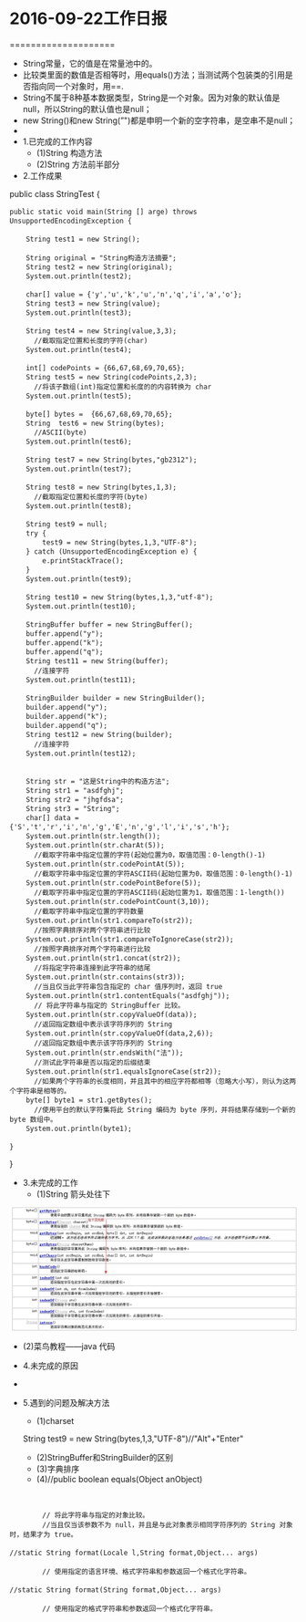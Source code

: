 # 2016-09-22工作日报
====================

* String常量，它的值是在常量池中的。
* 比较类里面的数值是否相等时，用equals()方法；当测试两个包装类的引用是否指向同一个对象时，用==.
* String不属于8种基本数据类型，String是一个对象。因为对象的默认值是null，所以String的默认值也是null；
* new String()和new String(”")都是申明一个新的空字符串，是空串不是null；
* ​
* 1.已完成的工作内容
  * (1)String 构造方法
  * (2)String 方法前半部分
* 2.工作成果

 public class StringTest {

    public static void main(String [] arge) throws UnsupportedEncodingException {

        String test1 = new String();

        String original = "String构造方法摘要";
        String test2 = new String(original);
        System.out.println(test2);
    
        char[] value = {'y','u','k','u','n','q','i','a','o'};
        String test3 = new String(value);
        System.out.println(test3);
    
        String test4 = new String(value,3,3);
          //截取指定位置和长度的字符(char)
        System.out.println(test4);
    
        int[] codePoints = {66,67,68,69,70,65};
        String test5 = new String(codePoints,2,3);
          //将该子数组(int)指定位置和长度的的内容转换为 char
        System.out.println(test5);
    
        byte[] bytes =  {66,67,68,69,70,65};
        String  test6 = new String(bytes);
          //ASCII(byte)
        System.out.println(test6);
    
        String test7 = new String(bytes,"gb2312");
        System.out.println(test7);
    
        String test8 = new String(bytes,1,3);
          //截取指定位置和长度的字符(byte)
        System.out.println(test8);
    
        String test9 = null;
        try {
            test9 = new String(bytes,1,3,"UTF-8");
        } catch (UnsupportedEncodingException e) {
            e.printStackTrace();
        }
        System.out.println(test9);
    
        String test10 = new String(bytes,1,3,"utf-8");
        System.out.println(test10);
    
        StringBuffer buffer = new StringBuffer();
        buffer.append("y");
        buffer.append("k");
        buffer.append("q");
        String test11 = new String(buffer);
          //连接字符
        System.out.println(test11);
    
        StringBuilder builder = new StringBuilder();
        builder.append("y");
        builder.append("k");
        builder.append("q");
        String test12 = new String(builder);
          //连接字符
        System.out.println(test12);


        String str = "这是String中的构造方法";
        String str1 = "asdfghj";
        String str2 = "jhgfdsa";
        String str3 = "String";
        char[] data = {'S','t','r','i','n','g','E','n','g','l','i','s','h'};
        System.out.println(str.length());
        System.out.println(str.charAt(5));
          //截取字符串中指定位置的字符(起始位置为0，取值范围：0-length()-1)
        System.out.println(str.codePointAt(5));
          //截取字符串中指定位置的字符ASCII码(起始位置为0，取值范围：0-length()-1)
        System.out.println(str.codePointBefore(5));
          //截取字符串中指定位置的字符ASCII码(起始位置为1，取值范围：1-length())
        System.out.println(str.codePointCount(3,10));
          //截取字符串中指定位置的字符数量
        System.out.println(str1.compareTo(str2));
          //按照字典排序对两个字符串进行比较
        System.out.println(str1.compareToIgnoreCase(str2));
          //按照字典排序对两个字符串进行比较
        System.out.println(str1.concat(str2));
          //将指定字符串连接到此字符串的结尾
        System.out.println(str.contains(str3));
          //当且仅当此字符串包含指定的 char 值序列时，返回 true
        System.out.println(str1.contentEquals("asdfghj"));
          // 将此字符串与指定的 StringBuffer 比较。
        System.out.println(str.copyValueOf(data));
          //返回指定数组中表示该字符序列的 String
        System.out.println(str.copyValueOf(data,2,6));
          //返回指定数组中表示该字符序列的 String
        System.out.println(str.endsWith("法"));
          //测试此字符串是否以指定的后缀结束
        System.out.println(str1.equalsIgnoreCase(str2));
          //如果两个字符串的长度相同，并且其中的相应字符都相等（忽略大小写），则认为这两个字符串是相等的。
        byte[] byte1 = str1.getBytes();
          //使用平台的默认字符集将此 String 编码为 byte 序列，并将结果存储到一个新的 byte 数组中。
        System.out.println(byte1);
        
    }
  }

* 3.未完成的工作
  * (1)String  箭头处往下

 ![unfinish](images/unfinish.jpg)

*  	(2)菜鸟教程——java  代码

* 4.未完成的原因

* ​

* 5.遇到的问题及解决方法

  * (1)charset

   String test9 = new String(bytes,1,3,"UTF-8")//"Alt"+"Enter"

  * (2)StringBuffer和StringBuilder的区别
  * (3)字典排序
  * (4)//public boolean equals(Object anObject)

​            

            // 将此字符串与指定的对象比较。
            //当且仅当该参数不为 null，并且是与此对象表示相同字符序列的 String 对象时，结果才为 true。
    
    //static String format(Locale l,String format,Object... args)
    
            // 使用指定的语言环境、格式字符串和参数返回一个格式化字符串。
    
    //static String format(String format,Object... args)
    
            // 使用指定的格式字符串和参数返回一个格式化字符串。

